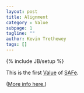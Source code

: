 ```yaml
---
layout: post
title: Alignment
category : Value
subpage: 1
tagline: ""
author: Kevin Trethewey
tags: []
---
```

{% include JB/setup %}

This is the first [Value](/values.html) of [SAFe](/archetype/SAFe/).

([More info here.](http://scaledagileframework.com/safe-core-values/))